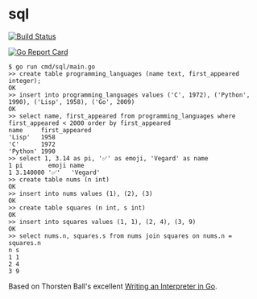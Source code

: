 # sql

<a href="https://github.com/vegarsti/sql/actions"><img src="https://github.com/vegarsti/sql/workflows/test/badge.svg" alt="Build Status"></a>

[![Go Report Card](https://goreportcard.com/badge/github.com/vegarsti/sql)](https://goreportcard.com/report/github.com/vegarsti/sql)

```
$ go run cmd/sql/main.go
>> create table programming_languages (name text, first_appeared integer);
OK
>> insert into programming_languages values ('C', 1972), ('Python', 1990), ('Lisp', 1958), ('Go', 2009)
OK
>> select name, first_appeared from programming_languages where first_appeared < 2000 order by first_appeared
name     first_appeared
'Lisp'   1958
'C'      1972
'Python' 1990
>> select 1, 3.14 as pi, '✅' as emoji, 'Vegard' as name
1 pi       emoji name
1 3.140000 '✅'   'Vegard'
>> create table nums (n int)
OK
>> insert into nums values (1), (2), (3)
OK
>> create table squares (n int, s int)
OK
>> insert into squares values (1, 1), (2, 4), (3, 9)
OK
>> select nums.n, squares.s from nums join squares on nums.n = squares.n
n s
1 1
2 4
3 9
```

Based on Thorsten Ball's excellent [Writing an Interpreter in Go](https://interpreterbook.com/).
